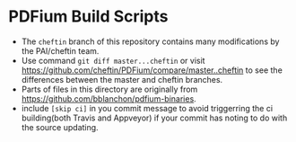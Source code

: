 # PDFium Build Scripts

- The `cheftin` branch of this repository contains many modifications by the PAI/cheftin team.
- Use command `git diff master...cheftin` or visit
  https://github.com/cheftin/PDFium/compare/master..cheftin to see the
  differences between the master and cheftin branches.
- Parts of files in this directory are originally from
  https://github.com/bblanchon/pdfium-binaries.
- include `[skip ci]` in you commit message to avoid triggerring the
  ci building(both Travis and Appveyor) if your commit has noting to
  do with the source updating.

